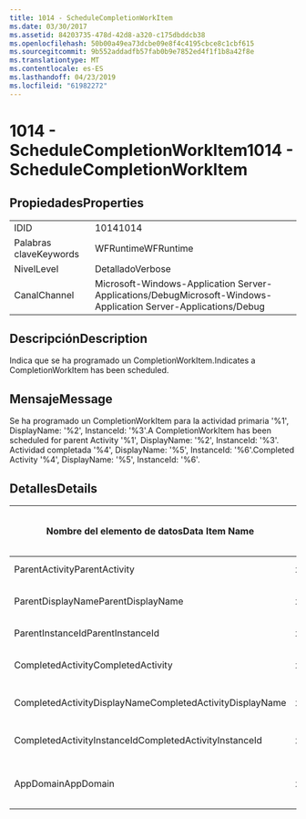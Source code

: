 ```yaml
---
title: 1014 - ScheduleCompletionWorkItem
ms.date: 03/30/2017
ms.assetid: 84203735-478d-42d8-a320-c175dbddcb38
ms.openlocfilehash: 50b00a49ea73dcbe09e8f4c4195cbce8c1cbf615
ms.sourcegitcommit: 9b552addadfb57fab0b9e7852ed4f1f1b8a42f8e
ms.translationtype: MT
ms.contentlocale: es-ES
ms.lasthandoff: 04/23/2019
ms.locfileid: "61982272"
---
```

# <a name="1014---schedulecompletionworkitem"></a><span data-ttu-id="09d0d-102">1014 - ScheduleCompletionWorkItem</span><span class="sxs-lookup"><span data-stu-id="09d0d-102">1014 - ScheduleCompletionWorkItem</span></span>
## <a name="properties"></a><span data-ttu-id="09d0d-103">Propiedades</span><span class="sxs-lookup"><span data-stu-id="09d0d-103">Properties</span></span>  
  
|||  
|-|-|  
|<span data-ttu-id="09d0d-104">ID</span><span class="sxs-lookup"><span data-stu-id="09d0d-104">ID</span></span>|<span data-ttu-id="09d0d-105">1014</span><span class="sxs-lookup"><span data-stu-id="09d0d-105">1014</span></span>|  
|<span data-ttu-id="09d0d-106">Palabras clave</span><span class="sxs-lookup"><span data-stu-id="09d0d-106">Keywords</span></span>|<span data-ttu-id="09d0d-107">WFRuntime</span><span class="sxs-lookup"><span data-stu-id="09d0d-107">WFRuntime</span></span>|  
|<span data-ttu-id="09d0d-108">Nivel</span><span class="sxs-lookup"><span data-stu-id="09d0d-108">Level</span></span>|<span data-ttu-id="09d0d-109">Detallado</span><span class="sxs-lookup"><span data-stu-id="09d0d-109">Verbose</span></span>|  
|<span data-ttu-id="09d0d-110">Canal</span><span class="sxs-lookup"><span data-stu-id="09d0d-110">Channel</span></span>|<span data-ttu-id="09d0d-111">Microsoft-Windows-Application Server-Applications/Debug</span><span class="sxs-lookup"><span data-stu-id="09d0d-111">Microsoft-Windows-Application Server-Applications/Debug</span></span>|  
  
## <a name="description"></a><span data-ttu-id="09d0d-112">Descripción</span><span class="sxs-lookup"><span data-stu-id="09d0d-112">Description</span></span>  
 <span data-ttu-id="09d0d-113">Indica que se ha programado un CompletionWorkItem.</span><span class="sxs-lookup"><span data-stu-id="09d0d-113">Indicates a CompletionWorkItem has been scheduled.</span></span>  
  
## <a name="message"></a><span data-ttu-id="09d0d-114">Mensaje</span><span class="sxs-lookup"><span data-stu-id="09d0d-114">Message</span></span>  
 <span data-ttu-id="09d0d-115">Se ha programado un CompletionWorkItem para la actividad primaria '%1', DisplayName: '%2', InstanceId: '%3'.</span><span class="sxs-lookup"><span data-stu-id="09d0d-115">A CompletionWorkItem has been scheduled for parent Activity '%1', DisplayName: '%2', InstanceId: '%3'.</span></span>  <span data-ttu-id="09d0d-116">Actividad completada '%4', DisplayName: '%5', InstanceId: '%6'.</span><span class="sxs-lookup"><span data-stu-id="09d0d-116">Completed Activity '%4', DisplayName: '%5', InstanceId: '%6'.</span></span>  
  
## <a name="details"></a><span data-ttu-id="09d0d-117">Detalles</span><span class="sxs-lookup"><span data-stu-id="09d0d-117">Details</span></span>  
  
|<span data-ttu-id="09d0d-118">Nombre del elemento de datos</span><span class="sxs-lookup"><span data-stu-id="09d0d-118">Data Item Name</span></span>|<span data-ttu-id="09d0d-119">Tipo del elemento de datos</span><span class="sxs-lookup"><span data-stu-id="09d0d-119">Data Item Type</span></span>|<span data-ttu-id="09d0d-120">Descripción</span><span class="sxs-lookup"><span data-stu-id="09d0d-120">Description</span></span>|  
|--------------------|--------------------|-----------------|  
|<span data-ttu-id="09d0d-121">ParentActivity</span><span class="sxs-lookup"><span data-stu-id="09d0d-121">ParentActivity</span></span>|<span data-ttu-id="09d0d-122">xs:string</span><span class="sxs-lookup"><span data-stu-id="09d0d-122">xs:string</span></span>|<span data-ttu-id="09d0d-123">Nombre del tipo de la actividad principal.</span><span class="sxs-lookup"><span data-stu-id="09d0d-123">The type name of the parent activity.</span></span>|  
|<span data-ttu-id="09d0d-124">ParentDisplayName</span><span class="sxs-lookup"><span data-stu-id="09d0d-124">ParentDisplayName</span></span>|<span data-ttu-id="09d0d-125">xs:string</span><span class="sxs-lookup"><span data-stu-id="09d0d-125">xs:string</span></span>|<span data-ttu-id="09d0d-126">Identificación y nombre para mostrar de la actividad principal.</span><span class="sxs-lookup"><span data-stu-id="09d0d-126">The display name of the parent activity.</span></span>|  
|<span data-ttu-id="09d0d-127">ParentInstanceId</span><span class="sxs-lookup"><span data-stu-id="09d0d-127">ParentInstanceId</span></span>|<span data-ttu-id="09d0d-128">xs:string</span><span class="sxs-lookup"><span data-stu-id="09d0d-128">xs:string</span></span>|<span data-ttu-id="09d0d-129">Identificador de instancia de la actividad principal.</span><span class="sxs-lookup"><span data-stu-id="09d0d-129">The instance id of the parent activity.</span></span>|  
|<span data-ttu-id="09d0d-130">CompletedActivity</span><span class="sxs-lookup"><span data-stu-id="09d0d-130">CompletedActivity</span></span>|<span data-ttu-id="09d0d-131">xs:string</span><span class="sxs-lookup"><span data-stu-id="09d0d-131">xs:string</span></span>|<span data-ttu-id="09d0d-132">El nombre del tipo de la actividad que se completó.</span><span class="sxs-lookup"><span data-stu-id="09d0d-132">The type name of the completed activity.</span></span>|  
|<span data-ttu-id="09d0d-133">CompletedActivityDisplayName</span><span class="sxs-lookup"><span data-stu-id="09d0d-133">CompletedActivityDisplayName</span></span>|<span data-ttu-id="09d0d-134">xs:string</span><span class="sxs-lookup"><span data-stu-id="09d0d-134">xs:string</span></span>|<span data-ttu-id="09d0d-135">Nombre para mostrar de la actividad que se ha completado.</span><span class="sxs-lookup"><span data-stu-id="09d0d-135">The display name of the completed activity.</span></span>|  
|<span data-ttu-id="09d0d-136">CompletedActivityInstanceId</span><span class="sxs-lookup"><span data-stu-id="09d0d-136">CompletedActivityInstanceId</span></span>|<span data-ttu-id="09d0d-137">xs:string</span><span class="sxs-lookup"><span data-stu-id="09d0d-137">xs:string</span></span>|<span data-ttu-id="09d0d-138">Identificador de instancia de la actividad que se ha completado.</span><span class="sxs-lookup"><span data-stu-id="09d0d-138">The instance id of the completed activity.</span></span>|  
|<span data-ttu-id="09d0d-139">AppDomain</span><span class="sxs-lookup"><span data-stu-id="09d0d-139">AppDomain</span></span>|<span data-ttu-id="09d0d-140">xs:string</span><span class="sxs-lookup"><span data-stu-id="09d0d-140">xs:string</span></span>|<span data-ttu-id="09d0d-141">La cadena devuelta por AppDomain.CurrentDomain.FriendlyName.</span><span class="sxs-lookup"><span data-stu-id="09d0d-141">The string returned by AppDomain.CurrentDomain.FriendlyName.</span></span>|
